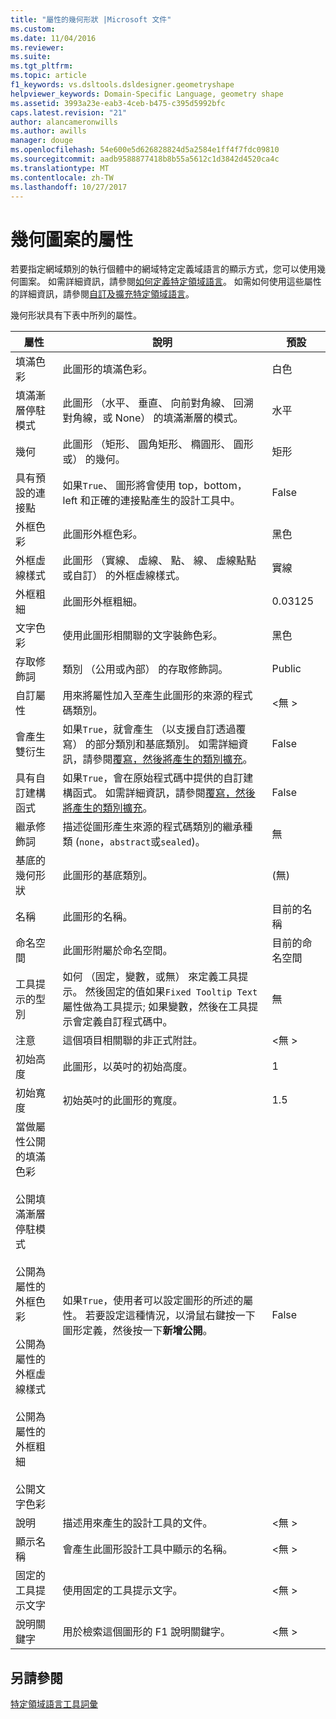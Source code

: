 ```yaml
---
title: "屬性的幾何形狀 |Microsoft 文件"
ms.custom: 
ms.date: 11/04/2016
ms.reviewer: 
ms.suite: 
ms.tgt_pltfrm: 
ms.topic: article
f1_keywords: vs.dsltools.dsldesigner.geometryshape
helpviewer_keywords: Domain-Specific Language, geometry shape
ms.assetid: 3993a23e-eab3-4ceb-b475-c395d5992bfc
caps.latest.revision: "21"
author: alancameronwills
ms.author: awills
manager: douge
ms.openlocfilehash: 54e600e5d626828824d5a2584e1ff4f7fdc09810
ms.sourcegitcommit: aadb9588877418b8b55a5612c1d3842d4520ca4c
ms.translationtype: MT
ms.contentlocale: zh-TW
ms.lasthandoff: 10/27/2017
---
```

# <a name="properties-of-geometry-shapes"></a>幾何圖案的屬性
若要指定網域類別的執行個體中的網域特定定義域語言的顯示方式，您可以使用幾何圖案。 如需詳細資訊，請參閱[如何定義特定領域語言](../modeling/how-to-define-a-domain-specific-language.md)。 如需如何使用這些屬性的詳細資訊，請參閱[自訂及擴充特定領域語言](../modeling/customizing-and-extending-a-domain-specific-language.md)。  
  
 幾何形狀具有下表中所列的屬性。  
  
|屬性|說明|預設|  
|--------------|-----------------|-------------|  
|填滿色彩|此圖形的填滿色彩。|白色|  
|填滿漸層停駐模式|此圖形 （水平、 垂直、 向前對角線、 回溯對角線，或 None） 的填滿漸層的模式。|水平|  
|幾何|此圖形 （矩形、 圓角矩形、 橢圓形、 圓形或） 的幾何。|矩形|  
|具有預設的連接點|如果`True`、 圖形將會使用 top，bottom，left 和正確的連接點產生的設計工具中。|False|  
|外框色彩|此圖形外框色彩。|黑色|  
|外框虛線樣式|此圖形 （實線、 虛線、 點、 線、 虛線點點或自訂） 的外框虛線樣式。|實線|  
|外框粗細|此圖形外框粗細。|0.03125|  
|文字色彩|使用此圖形相關聯的文字裝飾色彩。|黑色|  
|存取修飾詞|類別 （公用或內部） 的存取修飾詞。|Public|  
|自訂屬性|用來將屬性加入至產生此圖形的來源的程式碼類別。|\<無 >|  
|會產生雙衍生|如果`True`，就會產生 （以支援自訂透過覆寫） 的部分類別和基底類別。 如需詳細資訊，請參閱[覆寫，然後將產生的類別擴充](../modeling/overriding-and-extending-the-generated-classes.md)。|False|  
|具有自訂建構函式|如果`True`，會在原始程式碼中提供的自訂建構函式。 如需詳細資訊，請參閱[覆寫，然後將產生的類別擴充](../modeling/overriding-and-extending-the-generated-classes.md)。|False|  
|繼承修飾詞|描述從圖形產生來源的程式碼類別的繼承種類 (`none`，`abstract`或`sealed`)。|無|  
|基底的幾何形狀|此圖形的基底類別。|(無)|  
|名稱|此圖形的名稱。|目前的名稱|  
|命名空間|此圖形附屬於命名空間。|目前的命名空間|  
|工具提示的型別|如何 （固定，變數，或無） 來定義工具提示。 然後固定的值如果`Fixed Tooltip Text`屬性做為工具提示; 如果變數，然後在工具提示會定義自訂程式碼中。|無|  
|注意|這個項目相關聯的非正式附註。|\<無 >|  
|初始高度|此圖形，以英吋的初始高度。|1|  
|初始寬度|初始英吋的此圖形的寬度。|1.5|  
|當做屬性公開的填滿色彩<br /><br /> 公開填滿漸層停駐模式<br /><br /> 公開為屬性的 外框色彩<br /><br /> 公開為屬性的 外框虛線樣式<br /><br /> 公開為屬性的外框粗細<br /><br /> 公開文字色彩|如果`True`，使用者可以設定圖形的所述的屬性。 若要設定這種情況，以滑鼠右鍵按一下圖形定義，然後按一下**新增公開**。|False|  
|說明|描述用來產生的設計工具的文件。|\<無 >|  
|顯示名稱|會產生此圖形設計工具中顯示的名稱。|\<無 >|  
|固定的工具提示文字|使用固定的工具提示文字。|\<無 >|  
|說明關鍵字|用於檢索這個圖形的 F1 說明關鍵字。|\<無 >|  
  
## <a name="see-also"></a>另請參閱  
 [特定領域語言工具詞彙](http://msdn.microsoft.com/en-us/ca5e84cb-a315-465c-be24-76aa3df276aa)